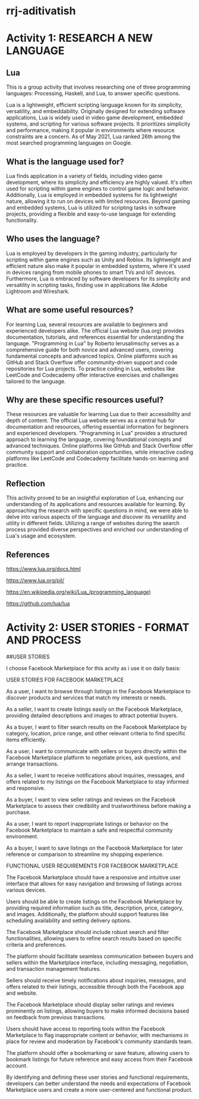# rrj-aditivatish

# Activity 1: RESEARCH A NEW LANGUAGE

## Lua

This is a group activity that involves researching one of three programming languages: Processing, Haskell, and Lua, to answer specific questions.

Lua is a lightweight, efficient scripting language known for its simplicity, versatility, and embeddability. Originally designed for extending software applications, Lua is widely used in video game development, embedded systems, and scripting for various software projects. It prioritizes simplicity and performance, making it popular in environments where resource constraints are a concern. As of May 2021, Lua ranked 26th among the most searched programming languages on Google.

## What is the language used for?

Lua finds application in a variety of fields, including video game development, where its simplicity and efficiency are highly valued. It's often used for scripting within game engines to control game logic and behavior. Additionally, Lua is employed in embedded systems for its lightweight nature, allowing it to run on devices with limited resources. Beyond gaming and embedded systems, Lua is utilized for scripting tasks in software projects, providing a flexible and easy-to-use language for extending functionality.

## Who uses the language?

Lua is employed by developers in the gaming industry, particularly for scripting within game engines such as Unity and Roblox. Its lightweight and efficient nature also make it popular in embedded systems, where it's used in devices ranging from mobile phones to smart TVs and IoT devices. Furthermore, Lua is embraced by software developers for its simplicity and versatility in scripting tasks, finding use in applications like Adobe Lightroom and Wireshark.

## What are some useful resources?

For learning Lua, several resources are available to beginners and experienced developers alike. The official Lua website (lua.org) provides documentation, tutorials, and references essential for understanding the language. "Programming in Lua" by Roberto Ierusalimschy serves as a comprehensive guide for both novice and advanced users, covering fundamental concepts and advanced topics. Online platforms such as GitHub and Stack Overflow offer community-driven support and code repositories for Lua projects. To practice coding in Lua, websites like LeetCode and Codecademy offer interactive exercises and challenges tailored to the language.

## Why are these specific resources useful?

These resources are valuable for learning Lua due to their accessibility and depth of content. The official Lua website serves as a central hub for documentation and resources, offering essential information for beginners and experienced developers. "Programming in Lua" provides a structured approach to learning the language, covering foundational concepts and advanced techniques. Online platforms like GitHub and Stack Overflow offer community support and collaboration opportunities, while interactive coding platforms like LeetCode and Codecademy facilitate hands-on learning and practice.

## Reflection

This activity proved to be an insightful exploration of Lua, enhancing our understanding of its applications and resources available for learning. By approaching the research with specific questions in mind, we were able to delve into various aspects of the language and discover its versatility and utility in different fields. Utilizing a range of websites during the search process provided diverse perspectives and enriched our understanding of Lua's usage and ecosystem.

## References

https://www.lua.org/docs.html

https://www.lua.org/pil/

https://en.wikipedia.org/wiki/Lua_(programming_language)

https://github.com/lua/lua


# Activity 2: USER STORIES - FORMAT AND PROCESS

##USER STORIES

I choose Facebook Marketplace for this acvity as i use it on daily basis:

USER STORIES FOR FACEBOOK MARKETPLACE

As a user, I want to browse through listings in the Facebook Marketplace to discover products and services that match my interests or needs.

As a seller, I want to create listings easily on the Facebook Marketplace, providing detailed descriptions and images to attract potential buyers.

As a buyer, I want to filter search results on the Facebook Marketplace by category, location, price range, and other relevant criteria to find specific items efficiently.

As a user, I want to communicate with sellers or buyers directly within the Facebook Marketplace platform to negotiate prices, ask questions, and arrange transactions.

As a seller, I want to receive notifications about inquiries, messages, and offers related to my listings on the Facebook Marketplace to stay informed and responsive.

As a buyer, I want to view seller ratings and reviews on the Facebook Marketplace to assess their credibility and trustworthiness before making a purchase.

As a user, I want to report inappropriate listings or behavior on the Facebook Marketplace to maintain a safe and respectful community environment.

As a buyer, I want to save listings on the Facebook Marketplace for later reference or comparison to streamline my shopping experience.

FUNCTIONAL USER REQUIREMENTS FOR FACEBOOK MARKETPLACE

The Facebook Marketplace should have a responsive and intuitive user interface that allows for easy navigation and browsing of listings across various devices.

Users should be able to create listings on the Facebook Marketplace by providing required information such as title, description, price, category, and images. Additionally, the platform should support features like scheduling availability and setting delivery options.

The Facebook Marketplace should include robust search and filter functionalities, allowing users to refine search results based on specific criteria and preferences.

The platform should facilitate seamless communication between buyers and sellers within the Marketplace interface, including messaging, negotiation, and transaction management features.

Sellers should receive timely notifications about inquiries, messages, and offers related to their listings, accessible through both the Facebook app and website.

The Facebook Marketplace should display seller ratings and reviews prominently on listings, allowing buyers to make informed decisions based on feedback from previous transactions.

Users should have access to reporting tools within the Facebook Marketplace to flag inappropriate content or behavior, with mechanisms in place for review and moderation by Facebook's community standards team.

The platform should offer a bookmarking or save feature, allowing users to bookmark listings for future reference and easy access from their Facebook account.

By identifying and defining these user stories and functional requirements, developers can better understand the needs and expectations of Facebook Marketplace users and create a more user-centered and functional product.
